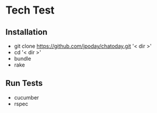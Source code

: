 Tech Test
=========

Installation
------------
+ git clone https://github.com/jpoday/chatoday.git '< dir >'
+ cd '< dir >'
+ bundle
+ rake

Run Tests
---------
+ cucumber
+ rspec